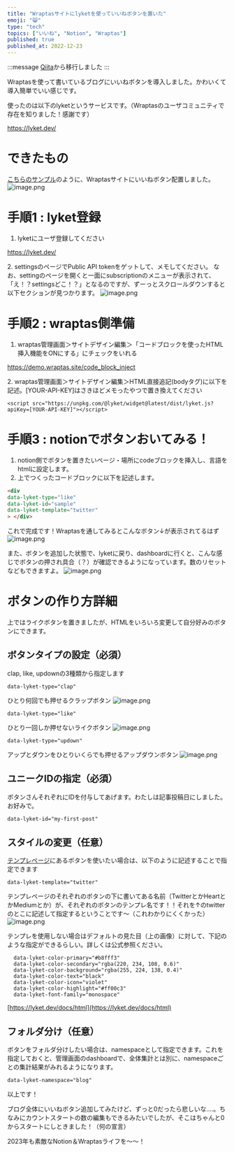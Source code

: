 ```yaml
---
title: "Wraptasサイトにlyketを使っていいねボタンを置いた"
emoji: "😸"
type: "tech"
topics: ["いいね", "Notion", "Wraptas"] 
published: true
published_at: 2022-12-23
---
```


:::message
[Qiita](https://qiita.com/haru0u0)から移行しました
:::

Wraptasを使って書いているブログにいいねボタンを導入しました。かわいくて導入簡単でいい感じです。

使ったのは以下のlyketというサービスです。（Wraptasのユーザコミュニティで存在を知りました！感謝です）

https://lyket.dev/


# できたもの
[こちらのサンプル](https://haruchann.net/a9c0765bdd334e0b803d982ac78a7b75)のように、Wraptasサイトにいいねボタン配置しました。
![image.png](https://qiita-image-store.s3.ap-northeast-1.amazonaws.com/0/2779337/a03e9ab5-36a6-8a87-4dbe-f0f46beab450.png)


# 手順1 : lyket登録
1. lyketにユーザ登録してください

https://lyket.dev/


2\. settingsのページでPublic API tokenをゲットして、メモしてください。
なお、settingのページを開くと一面にsubscriptionのメニューが表示されて、「え！？settingsどこ！？」となるのですが、ずーっとスクロールダウンすると以下セクションが見つかります。
![image.png](https://qiita-image-store.s3.ap-northeast-1.amazonaws.com/0/2779337/12d8b7c6-73d7-28bd-7d20-4b9542165c7d.png)


# 手順2 : wraptas側準備
1. wraptas管理画面＞サイトデザイン編集＞「コードブロックを使ったHTML挿入機能をONにする」にチェックをいれる

https://demo.wraptas.site/code_block_inject

2\. wraptas管理画面＞サイトデザイン編集＞HTML直接追記(bodyタグ)に以下を記述。[YOUR-API-KEY]はさきほどメモったやつで置き換えてください

~~~
<script src="https://unpkg.com/@lyket/widget@latest/dist/lyket.js?apiKey=[YOUR-API-KEY]"></script>
~~~

# 手順3 : notionでボタンおいてみる！
1. notion側でボタンを置きたいページ・場所にcodeブロックを挿入し、言語をhtmlに設定します。
1. 上でつくったコードブロックに以下を記述します。

~~~HTML
<div
data-lyket-type="like"
data-lyket-id="sample" 
data-lyket-template="twitter" 
> </div>
~~~


これで完成です！Wraptasを通してみるとこんなボタン↓が表示されてるはず
![image.png](https://qiita-image-store.s3.ap-northeast-1.amazonaws.com/0/2779337/a03e9ab5-36a6-8a87-4dbe-f0f46beab450.png)

また、ボタンを追加した状態で、lyketに戻り、dashboardに行くと、こんな感じでボタンの押され具合（？）が確認できるようになっています。数のリセットなどもできますよ。
![image.png](https://qiita-image-store.s3.ap-northeast-1.amazonaws.com/0/2779337/4fac10b8-fbfa-6911-f9b5-94570a76f4c2.png)

# ボタンの作り方詳細
上ではライクボタンを置きましたが、HTMLをいろいろ変更して自分好みのボタンにできます。

## ボタンタイプの設定（必須）
clap, like, updownの3種類から指定します
~~~
data-lyket-type="clap"
~~~
ひとり何回でも押せるクラップボタン
![image.png](https://qiita-image-store.s3.ap-northeast-1.amazonaws.com/0/2779337/b9656663-39ee-9d8c-3a96-639bba46658a.png)


~~~
data-lyket-type="like"
~~~
ひとり一回しか押せないライクボタン
![image.png](https://qiita-image-store.s3.ap-northeast-1.amazonaws.com/0/2779337/db1570e2-f0bc-8cf2-6f53-7f1eedb72afb.png)



~~~
data-lyket-type="updown"
~~~
アップとダウンをひとりいくらでも押せるアップダウンボタン
![image.png](https://qiita-image-store.s3.ap-northeast-1.amazonaws.com/0/2779337/0c2f1d00-4f48-5888-9cb9-61d0ad764a6f.png)

## ユニークIDの指定（必須）
ボタンさんそれぞれにIDを付与してあげます。わたしは記事投稿日にしました。お好みで。

~~~html
data-lyket-id="my-first-post"
~~~

## スタイルの変更（任意）
[テンプレページ](https://lyket.dev/templates)にあるボタンを使いたい場合は、以下のように記述することで指定できます
~~~
data-lyket-template="twitter"
~~~

テンプレページのそれぞれのボタンの下に書いてある名前（TwitterとかHeartとかMediumとか）が、それぞれのボタンのテンプレ名です！！それを↑のtwitterのとこに記述して指定するということです～（これわかりにくくかった）
![image.png](https://qiita-image-store.s3.ap-northeast-1.amazonaws.com/0/2779337/2cee201c-d97f-31a8-6e29-3b5bb10b6e73.png)



テンプレを使用しない場合はデフォルトの見た目（上の画像）に対して、下記のような指定ができるらしい。詳しくは公式参照ください。
~~~
  data-lyket-color-primary="#b8fff3"
  data-lyket-color-secondary="rgba(220, 234, 108, 0.6)"
  data-lyket-color-background="rgba(255, 224, 138, 0.4)"
  data-lyket-color-text="black"
  data-lyket-color-icon="violet"
  data-lyket-color-highlight="#ff00c3"
  data-lyket-font-family="monospace"
~~~
[https://lyket.dev/docs/html](https://lyket.dev/docs/html)

## フォルダ分け（任意）
ボタンをフォルダ分けしたい場合は、namespaceとして指定できます。これを指定しておくと、管理画面のdashboardで、全体集計とは別に、namespaceごとの集計結果がみれるようになります。

~~~
data-lyket-namespace="blog"
~~~



以上です！

ブログ全体にいいねボタン追加してみたけど、ずっと0だったら悲しいな....。ちなみにカウントスタートの数の編集もできるみたいでしたが、そこはちゃんと0からスタートにしときました！（何の宣言）

2023年も素敵なNotion＆Wraptasライフを～～！

